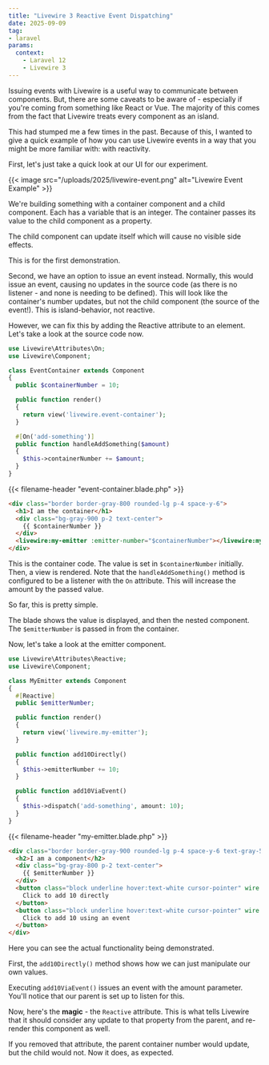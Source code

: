 ```yaml
---
title: "Livewire 3 Reactive Event Dispatching"
date: 2025-09-09
tag:
- laravel
params:
  context:
    - Laravel 12
    - Livewire 3
---
```

Issuing events with Livewire is a useful way to communicate between components. But, there are some caveats to be aware of - especially if you're coming from something like React or Vue. The majority of this comes from the fact that Livewire treats every component as an island.

This had stumped me a few times in the past. Because of this, I wanted to give a quick example of how you can use Livewire events in a way that you might be more familiar with: with reactivity.

<!--more-->

First, let's just take a quick look at our UI for our experiment.

{{< image src="/uploads/2025/livewire-event.png" alt="Livewire Event Example" >}}


We're building something with a container component and a child component. Each has a variable that is an integer. The container passes its value to the child component as a property.

The child component can update itself which will cause no visible side effects. 

This is for the first demonstration.

Second, we have an option to issue an event instead. Normally, this would issue an event, causing no updates in the source code (as there is no listener - and none is needing to be defined). This will look like the container's number updates, but not the child component (the source of the event!). This is island-behavior, not reactive. 

However, we can fix this by adding the Reactive attribute to an element.  Let's take a look at the source code now.

```php
use Livewire\Attributes\On;
use Livewire\Component;

class EventContainer extends Component
{
  public $containerNumber = 10;

  public function render()
  {
    return view('livewire.event-container');
  }

  #[On('add-something')]
  public function handleAddSomething($amount)
  {
    $this->containerNumber += $amount;
  }
}
```

{{< filename-header "event-container.blade.php" >}}
```html
<div class="border border-gray-800 rounded-lg p-4 space-y-6">
  <h1>I am the container</h1>
  <div class="bg-gray-900 p-2 text-center">
    {{ $containerNumber }}
  </div>
  <livewire:my-emitter :emitter-number="$containerNumber"></livewire:my-emitter>
</div>
```

This is the container code.  The value is set in `$containerNumber` initially. Then, a view is rendered. Note that the `handleAddSomething()` method is
configured to be a listener with the `On` attribute.  This will increase the amount by the passed value.

So far, this is pretty simple.

The blade shows the value is displayed, and then the nested component. The `$emitterNumber` is passed in from the container.

Now, let's take a look at the emitter component.

```php
use Livewire\Attributes\Reactive;
use Livewire\Component;

class MyEmitter extends Component
{
  #[Reactive]
  public $emitterNumber;

  public function render()
  {
    return view('livewire.my-emitter');
  }

  public function add10Directly()
  {
    $this->emitterNumber += 10;
  }

  public function add10ViaEvent()
  {
    $this->dispatch('add-something', amount: 10);
  }
}
```

{{< filename-header "my-emitter.blade.php" >}}
```html
<div class="border border-gray-900 rounded-lg p-4 space-y-6 text-gray-500">
  <h2>I am a component</h2>
  <div class="bg-gray-800 p-2 text-center">
    {{ $emitterNumber }}
  </div>
  <button class="block underline hover:text-white cursor-pointer" wire:click="add10Directly">
    Click to add 10 directly
  </button>
  <button class="block underline hover:text-white cursor-pointer" wire:click="add10ViaEvent">
    Click to add 10 using an event
  </button>
</div>
```

Here you can see the actual functionality being demonstrated.

First, the `add10Directly()` method shows how we can just manipulate our own values.

Executing `add10ViaEvent()` issues an event with the amount parameter. You'll notice that our parent is set up to listen for this.

Now, here's the **magic** - the `Reactive` attribute. This is what tells Livewire that it should consider any update to that property 
from the parent, and re-render this component as well.

If you removed that attribute, the parent container number would update, but the child would not. Now it does, as expected.
